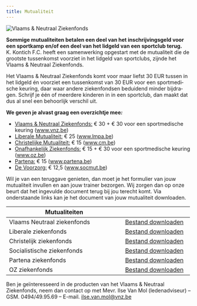 ```yaml
---
title: Mutualiteit
---
```

<img src="https://res.cloudinary.com/kkontichfc/image/upload/v1556376650/sponsors/vlaams-neutraal-ziekenfonds.png" alt="Vlaams & Neutraal Ziekenfonds" />
<p><strong><span lang="NL">Sommige mutualiteiten betalen een deel van het inschrijvingsgeld voor een sportkamp en/of een deel van het lidgeld van een sportclub terug.</span></strong><span lang="NL"> <br />K. Kontich F.C. heeft een samenwerking opgestart met de mutualiteit die de grootste tussenkomst voorziet in het lidgeld van sportclubs, zijnde het Vlaams &amp; Neutraal Ziekenfonds.</span></p>
<p><span lang="NL">Het Vlaams &amp; Neutraal Ziekenfonds komt voor maar liefst 30 EUR tussen in het lidgeld &eacute;n voorziet een tussenkomst van 30 EUR voor een sportmedische keuring, daar waar andere ziekenfondsen beduidend minder bijdragen. Schrijf je &eacute;&eacute;n of meerdere kinderen in in een sportclub, dan maakt dat dus al snel een behoorlijk verschil uit.</span></p>
<p><strong><span lang="NL">We geven je alvast graag een overzichtje mee<em>:</em></span></strong></p>
<ul>
  <li><span style="text-decoration: underline;">Vlaams &amp; Neutraal Ziekenfonds:</span> &euro; 30 + &euro; 30 voor een sportmedische keuring (<a href="http://www.vnz.be">www.vnz.be</a>)</li>
  <li><span style="text-decoration: underline;"> Liberale Mutualiteit:</span> &euro; 25 (<a href="http://www.lmpa.be">www.lmpa.be</a>)</li>
  <li><span style="text-decoration: underline;"> Christelijke Mutualiteit:</span> &euro; 15 (<a href="http://www.cm.be">www.cm.be</a>)</li>
  <li><span style="text-decoration: underline;"> Onafhankelijk Ziekenfonds:</span> &euro; 15 + &euro; 30 voor een sportmedische keuring (<a href="http://www.oz.be">www.oz.be</a>)</li>
  <li><span style="text-decoration: underline;">Partena:</span> &euro; 15 (<a href="http://www.partena.be">www.partena.be</a>)</li>
  <li><span style="text-decoration: underline;">De Voorzorg:</span>&nbsp;&euro; 12,5 (<a href="http://www.socmut.be">www.socmut.be</a>)&nbsp;</li>
</ul>
<p>Wil je van een teruggave genieten, dan moet je het formulier van jouw mutualiteit invullen en aan jouw trainer bezorgen. Wij zorgen dan op onze beurt dat het ingevulde document terug bij jou terecht komt. Via onderstaande links kan je het document van jouw mutualiteit downloaden.</p>
<table width="100%" cellspacing="0" cellpadding="0">
  <thead>
    <tr>
      <th style="width: 60%;">Mutualiteiten</th>
      <th style="width: 35%;">&nbsp;</th>
    </tr>
  </thead>
  <tbody>
    <tr>
      <td>Vlaams Neutraal ziekenfonds</td>
      <td><a title="Download dit bestand" href="https://res.cloudinary.com/kkontichfc/image/upload/v1561490734/downloads/mutualiteiten/neutrale-ziekenfonds_j0ttn1.pdf">Bestand downloaden</a></td>
    </tr>
    <tr>
      <td>Liberale ziekenfonds</td>
      <td><a title="Download dit bestand" href="https://res.cloudinary.com/kkontichfc/image/upload/v1561490735/downloads/mutualiteiten/liberale-ziekenfonds_nrgp9u.pdf">Bestand downloaden</a></td>
    </tr>
    <tr>
      <td>Christelijk ziekenfonds</td>
      <td><a title="Download dit bestand" href="https://res.cloudinary.com/kkontichfc/image/upload/v1561490742/downloads/mutualiteiten/christelijke-mutualiteit_k0hypl.pdf">Bestand downloaden</a></td>
    </tr>
    <tr>
      <td>Socialistische ziekenfonds</td>
      <td><a title="Download dit bestand" href="https://res.cloudinary.com/kkontichfc/image/upload/v1561490735/downloads/mutualiteiten/socialistische-ziekenfonds_qtybco.pdf">Bestand downloaden</a></td>
    </tr>
    <tr>
      <td>Partena ziekenfonds</td>
      <td><a title="Download dit bestand" href="https://res.cloudinary.com/kkontichfc/image/upload/v1561490735/downloads/mutualiteiten/partena-ziekenfonds_cvhzsu.pdf">Bestand downloaden</a></td>
    </tr>
    <tr>
      <td>OZ ziekenfonds</td>
      <td><a title="Download dit bestand" href="https://res.cloudinary.com/kkontichfc/image/upload/v1561490735/downloads/mutualiteiten/onafhankelijk-ziekenfonds_adcih8.pdf">Bestand downloaden</a></td>
    </tr>
  </tbody>
</table>
<p>Ben je geïnteresseerd in de producten van het Vlaams & Neutraal Ziekenfonds, neem dan contact op met Mevr. Ilse Van Mol (ledenadviseur) – GSM. 0494/49.95.69 – E-mail. <a href="mailto:ilse.van.mol@vnz.be" title="ilse.van.mol@vnz.be">ilse.van.mol@vnz.be</a></p>